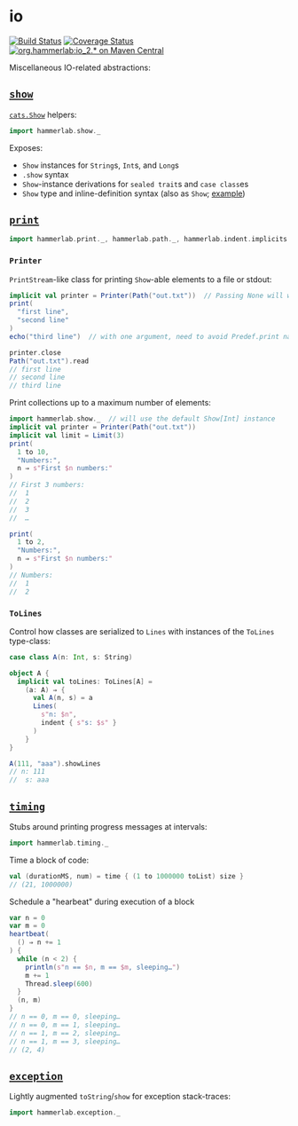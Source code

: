 # io

[![Build Status](https://travis-ci.org/hammerlab/io-utils.svg?branch=master)](https://travis-ci.org/hammerlab/io-utils)
[![Coverage Status](https://coveralls.io/repos/github/hammerlab/io-utils/badge.svg?branch=master)](https://coveralls.io/github/hammerlab/io-utils?branch=master)
[![org.hammerlab:io_2.* on Maven Central](https://img.shields.io/maven-central/v/org.hammerlab/io_2.11.svg?maxAge=600&label=org.hammerlab:io_2.1[12])](http://search.maven.org/#search%7Cga%7C1%7Corg.hammerlab%20io)

Miscellaneous IO-related abstractions:

## [`show`](src/main/scala/hammerlab/show.scala)

[`cats.Show`](https://github.com/typelevel/cats/blob/v0.9.0/core/src/main/scala/cats/Show.scala) helpers:

```scala
import hammerlab.show._
```

Exposes:

- `Show` instances for `String`s, `Int`s, and `Long`s
- `.show` syntax
- `Show`-instance derivations for `sealed trait`s and `case class`es
- `Show` type and inline-definition syntax (also as `Show`; [example](src/main/scala/org/hammerlab/io/print/Line.scala#L12))


## [`print`](src/main/scala/hammerlab/print.scala)

```scala
import hammerlab.print._, hammerlab.path._, hammerlab.indent.implicits.tab
```

### `Printer`
`PrintStream`-like class for printing `Show`-able elements to a file or stdout:

```scala
implicit val printer = Printer(Path("out.txt"))  // Passing None will write to stdout
print(
  "first line",
  "second line"
)
echo("third line")  // with one argument, need to avoid Predef.print name collision

printer.close
Path("out.txt").read
// first line
// second line
// third line
```

Print collections up to a maximum number of elements:

```scala
import hammerlab.show._  // will use the default Show[Int] instance
implicit val printer = Printer(Path("out.txt"))
implicit val limit = Limit(3)
print(
  1 to 10,
  "Numbers:",
  n ⇒ s"First $n numbers:"
)
// First 3 numbers:
// 	1
// 	2
// 	3
// 	…

print(
  1 to 2,
  "Numbers:",
  n ⇒ s"First $n numbers:"
)
// Numbers:
// 	1
// 	2
```

### `ToLines`

Control how classes are serialized to `Lines` with instances of the `ToLines` type-class:

```scala
case class A(n: Int, s: String)

object A {
  implicit val toLines: ToLines[A] =
    (a: A) ⇒ {
      val A(n, s) = a
      Lines(
        s"n: $n",
        indent { s"s: $s" }
      )
    }
}

A(111, "aaa").showLines
// n: 111
// 	s: aaa
```

## [`timing`](src/main/scala/hammerlab/timing.scala)

Stubs around printing progress messages at intervals:

```scala
import hammerlab.timing._
```

Time a block of code:

```scala
val (durationMS, num) = time { (1 to 1000000 toList) size }
// (21, 1000000)
```

Schedule a "hearbeat" during execution of a block

```scala
var n = 0
var m = 0
heartbeat(
  () ⇒ n += 1
) {
  while (n < 2) {
	println(s"n == $n, m == $m, sleeping…")
	m += 1
	Thread.sleep(600)
  }
  (n, m)
}
// n == 0, m == 0, sleeping…
// n == 0, m == 1, sleeping…
// n == 1, m == 2, sleeping…
// n == 1, m == 3, sleeping…
// (2, 4)
```

## [`exception`](src/main/scala/hammerlab/exception.scala)

Lightly augmented `toString`/`show` for exception stack-traces:

```scala
import hammerlab.exception._
```

